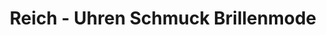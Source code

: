 ---
title: "Reich - Uhren Schmuck Brillenmode"
url: /elzach/reich-uhren-schmuck-brillenmode/
shop: Optiker
---